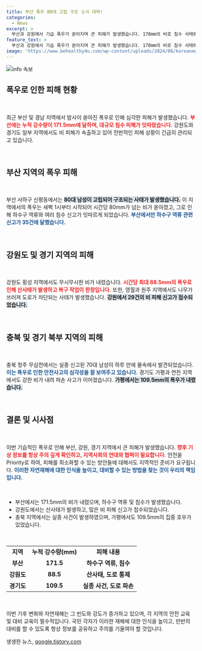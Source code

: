 ```yaml
---
title: 부산 폭우 80대 고립 구조 소식 대박!
categories:
  - News
excerpt: >
  부산과 강원에서 기습 폭우가 쏟아지며 큰 피해가 발생했습니다. 170mm의 비로 침수 사태와 산사태가 이어지고, 여러 지역의 도로도 통제되었습니다. 클릭해 피해 현황과 안전 정보를 확인하세요!
feature_text: >
  부산과 강원에서 기습 폭우가 쏟아지며 큰 피해가 발생했습니다. 170mm의 비로 침수 사태와 산사태가 이어지고, 여러 지역의 도로도 통제되었습니다. 클릭해 피해 현황과 안전 정보를 확인하세요!
image: 'https://www.behealthy4u.com/wp-content/uploads/2024/06/koreanews.jpg'
---
```


<p><img src="https://www.behealthy4u.com/wp-content/uploads/2024/06/koreanews.jpg" alt="info 속보" /></p>

<h2 data-ke-size="size26">폭우로 인한 피해 현황</h2>

<p data-ke-size="size16">&nbsp;</p>

<p>최근 부산 및 경남 지역에서 밤사이 쏟아진 폭우로 인해 심각한 피해가 발생했습니다. <b><span style="color: #ee2323;">부산에는 누적 강수량이 171.5mm에 달하며, 대규모 침수 피해가 잇따랐습니다.</span></b> 강원도와 경기도 일부 지역에서도 비 피해가 속출하고 있어 전반적인 피해 상황이 긴급히 관리되고 있습니다.</p>

<p data-ke-size="size16">&nbsp;</p>

<h2 data-ke-size="size26">부산 지역의 폭우 피해</h2>

<p data-ke-size="size16">&nbsp;</p>

<p>부산 사하구 신평동에서는 <b><span style="background-color: #21538527;">80대 남성이 고립되어 구조되는 사태가 발생했습니다.</span></b> 이 지역에서의 폭우는 새벽 1시부터 시작되어 시간당 80mm가 넘는 비가 쏟아졌고, 그로 인해 하수구 역류와 여러 침수 신고가 잇따르게 되었습니다. <b><span style="color: #1a5490;">부산에서만 하수구 역류 관련 신고가 35건에 달했습니다.</span></b></p>

<p data-ke-size="size16">&nbsp;</p>

<h2 data-ke-size="size26">강원도 및 경기 지역의 피해</h2>

<p data-ke-size="size16">&nbsp;</p>

<p>강원도 횡성 지역에서도 무시무시한 비가 내렸습니다. <b><span style="color: #ee2323;">시간당 최대 88.5mm의 폭우로 인해 산사태가 발생하고 복구 작업이 한창입니다.</span></b> 또한, 영월과 원주 지역에서도 나무가 쓰러져 도로가 차단되는 사태가 발생했습니다. <b><span style="background-color: #21538527;">강원에서 29건의 비 피해 신고가 접수되었습니다.</span></b></p>

<p data-ke-size="size16">&nbsp;</p>

<h2 data-ke-size="size26">충북 및 경기 북부 지역의 피해</h2>

<p data-ke-size="size16">&nbsp;</p>

<p>충북 청주 무심천에서는 실종 신고된 70대 남성이 하루 만에 물속에서 발견되었습니다. <b><span style="color: #1a5490;">이는 폭우로 인한 안전사고의 심각성을 잘 보여주고 있습니다.</span></b> 경기도 가평과 연천 지역에서도 강한 비가 내려 파손 사고가 이어졌습니다. <b><span style="background-color: #21538527;">가평에서는 109.5mm의 폭우가 내렸습니다.</span></b></p>

<p data-ke-size="size16">&nbsp;</p>

<h2 data-ke-size="size26">결론 및 시사점</h2>

<p data-ke-size="size16">&nbsp;</p>

<p>이번 기습적인 폭우로 인해 부산, 강원, 경기 지역에서 큰 피해가 발생했습니다. <b><span style="color: #ee2323;">향후 기상 정보를 항상 주의 깊게 확인하고, 지역사회의 연대와 협력이 필요합니다.</span></b> 안전을Priority로 하여, 피해를 최소화할 수 있는 방안들에 대해서도 지역적인 준비가 요구됩니다. <b><span style="color: #1a5490;">이러한 자연재해에 대한 인식을 높이고, 대비할 수 있는 방법을 찾는 것이 우리의 책임입니다.</span></b></p>

<p data-ke-size="size16">&nbsp;</p>

<ul>
    <li>부산에서는 171.5mm의 비가 내렸으며, 하수구 역류 및 침수가 발생했습니다.</li>
    <li>강원도에서는 산사태가 발생하고, 많은 비 피해 신고가 접수되었습니다.</li>
    <li>충북 지역에서는 실종 사건이 발생하였으며, 가평에서도 109.5mm의 집중 호우가 있었습니다.</li>
</ul>

<p data-ke-size="size16">&nbsp;</p>

<table style="width:100%;">
    <tr>
        <td style="text-align: center; height: 17px;"><b>지역</b></td>
        <td style="text-align: center; height: 17px;"><b>누적 강수량(mm)</b></td>
        <td style="text-align: center; height: 17px;"><b>피해 내용</b></td>
    </tr>
    <tr>
        <td style="text-align: center; height: 17px;"><b>부산</b></td>
        <td style="text-align: center; height: 17px;"><b>171.5</b></td>
        <td style="text-align: center; height: 17px;"><b>하수구 역류, 침수</b></td>
    </tr>
    <tr>
        <td style="text-align: center; height: 17px;"><b>강원도</b></td>
        <td style="text-align: center; height: 17px;"><b>88.5</b></td>
        <td style="text-align: center; height: 17px;"><b>산사태, 도로 통제</b></td>
    </tr>
    <tr>
        <td style="text-align: center; height: 17px;"><b>경기도</b></td>
        <td style="text-align: center; height: 17px;"><b>109.5</b></td>
        <td style="text-align: center; height: 17px;"><b>실종 사건, 도로 파손</b></td>
    </tr>
</table>

<p data-ke-size="size16">&nbsp;</p>

<p>이번 기후 변화와 자연재해는 그 빈도와 강도가 증가하고 있으며, 각 지역의 안전 교육 및 대비 교육이 필수적입니다. 국민 각자가 이러한 재해에 대한 인식을 높이고, 만반의 대비를 할 수 있도록 항상 정보를 공유하고 주의를 기울여야 할 것입니다.</p>
생생한 뉴스, <a href="https://qoogle.tistory.com" rel="dofollow">qoogle.tistory.com</a>


